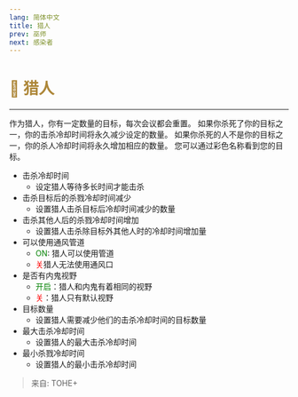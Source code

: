 ```yaml
---
lang: 简体中文
title: 猎人
prev: 巫师
next: 感染者
---
```


# <font color="#ad8739">🏹 <b>猎人</b></font> <Badge text="Killing" type="tip" vertical="middle"/>

***

作为猎人，你有一定数量的目标，每次会议都会重置。 如果你杀死了你的目标之一，你的击杀冷却时间将永久减少设定的数量。 如果你杀死的人不是你的目标之一，你的杀人冷却时间将永久增加相应的数量。 您可以通过彩色名称看到您的目标。

- 击杀冷却时间
  - 设定猎人等待多长时间才能击杀
- 击杀目标后的杀戮冷却时间减少
  - 设置猎人击杀目标后冷却时间减少的数量
- 击杀其他人后的杀戮冷却时间增加
  - 设置猎人击杀除目标外其他人时的冷却时间增加量
- 可以使用通风管道
  - <font color=green>ON</font>: 猎人可以使用管道
  - <font color=red>关</font>猎人无法使用通风口
- 是否有内鬼视野
  - <font color=green>开启</font>：猎人和内鬼有着相同的视野
  - <font color=red>关</font>：猎人只有默认视野
- 目标数量
  - 设置猎人需要减少他们的击杀冷却时间的目标数量
- 最大击杀冷却时间
  - 设置猎人的最大击杀冷却时间
- 最小杀戮冷却时间
  - 设置猎人的最小击杀冷却时间

> 来自: TOHE+
